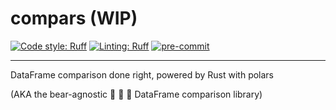 # compars (WIP)

[![Code style: Ruff](https://img.shields.io/endpoint?url=https://raw.githubusercontent.com/charliermarsh/ruff/main/assets/badge/v2.json&label=Formatter)](https://github.com/charliermarsh/ruff)
[![Linting: Ruff](https://img.shields.io/endpoint?url=https://raw.githubusercontent.com/charliermarsh/ruff/main/assets/badge/v2.json&label=Linter)](https://github.com/charliermarsh/ruff)
[![pre-commit](https://img.shields.io/badge/pre--commit-enabled-brightgreen?logo=pre-commit)](https://github.com/pre-commit/pre-commit)

<hr>

DataFrame comparison done right, powered by Rust with polars

(AKA the bear-agnostic :bear: :panda_face: :koala: DataFrame comparison library)
